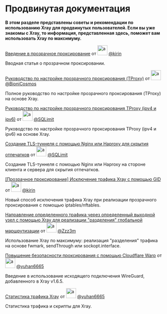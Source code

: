 # Продвинутая документация

**В этом разделе представлены советы и рекомендации по использованию Xray для
продвинутых пользователей. Если вы уже знакомы с Xray, то информация,
представленная здесь, поможет вам использовать Xray по максимуму.**

[Введение в прозрачное проксирование](./transparent_proxy/transparent_proxy.md)
от
<img src="https://avatars2.githubusercontent.com/u/57820613?s=32" width="32" height="32" alt="a"/>
[@kirin](https://github.com/kirin10000)

Вводная статья о прозрачном проксировании.

[Руководство по настройке прозрачного проксирования (TProxy)](./tproxy.md) от
<img src="https://avatars2.githubusercontent.com/u/41363844?s=32" width="32" height="32" alt="a"/>
[@BioniCosmos](https://github.com/BioniCosmos)

Полное руководство по настройке прозрачного проксирования (TProxy) на основе
Xray.

[Руководство по настройке прозрачного проксирования TProxy (ipv4 и ipv6)](./tproxy_ipv4_and_ipv6.md)
от
<img src="https://avatars.githubusercontent.com/u/110686480?s=32" width="32" height="32" alt="a"/>
[@SQLimit](https://github.com/SQLimit)

Руководство по настройке прозрачного проксирования TProxy (ipv4 и ipv6) на
основе Xray.

[Создание TLS-туннеля с помощью Nginx или Haproxy для скрытия отпечатков](./nginx_or_haproxy_tls_tunnel.md)
от
<img src="https://avatars.githubusercontent.com/u/110686480?s=32" width="32" height="32" alt="a"/>
[@SQLimit](https://github.com/SQLimit)

Создание TLS-туннеля с помощью Nginx или Haproxy на стороне клиента и сервера
для скрытия отпечатков.

[[Прозрачное проксирование] Исключение трафика Xray с помощью GID](./iptables_gid.md)
от
<img src="https://avatars2.githubusercontent.com/u/57820613?s=32" width="32" height="32" alt="a"/>
[@kirin](https://github.com/kirin10000)

Новый способ исключения трафика Xray при реализации прозрачного проксирования с
помощью iptables/nftables.

[Направление определенного трафика через определенный выходной узел с помощью Xray для реализации "разделения" глобальной маршрутизации](./redirect.md)
от
<img src="https://avatars.githubusercontent.com/u/28607089?s=32" width="32" height="32" alt="a"/>
[@Zzz3m](https://github.com/Zzz3m)

Использование Xray по максимуму: реализация "разделения" трафика на основе
fwmark, sendThrough или sockopt.interface.

[Повышение безопасности проксирования с помощью Cloudflare Warp](./warp.md) от
<img src="https://avatars.githubusercontent.com/u/1588741?s=32" width="32" height="32" alt="a"/>
[@yuhan6665](https://github.com/yuhan6665)

Введение в использование исходящего подключения WireGuard, добавленного в Xray
v1.6.5.

[Статистика трафика Xray](./traffic_stats.md) от
<img src="https://avatars.githubusercontent.com/u/1588741?s=32" width="32" height="32" alt="a"/>
[@yuhan6665](https://github.com/yuhan6665)

Статистика трафика и скрипты для Xray.
